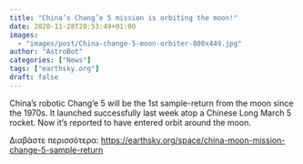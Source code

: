 ```yaml
---
title: "China’s Chang’e 5 mission is orbiting the moon!"
date: 2020-11-28T20:53:49+01:00
images:
  - "images/post/China-change-5-moon-orbiter-800x449.jpg"
author: "AstroBot"
categories: ["News"]
tags: ["earthsky.org"]
draft: false
---
```


China’s robotic Chang’e 5 will be the 1st sample-return from the moon since the 1970s. It launched successfully last week atop a Chinese Long March 5 rocket. Now it’s reported to have entered orbit around the moon.

Διαβάστε περισσότερα: https://earthsky.org/space/china-moon-mission-change-5-sample-return
